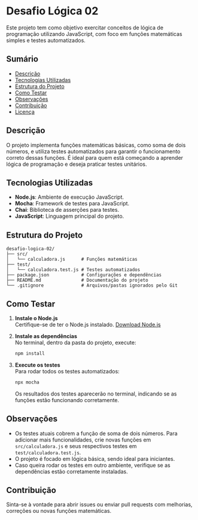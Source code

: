 # Desafio Lógica 02

Este projeto tem como objetivo exercitar conceitos de lógica de programação utilizando JavaScript, com foco em funções matemáticas simples e testes automatizados.

## Sumário

- [Descrição](#descrição)
- [Tecnologias Utilizadas](#tecnologias-utilizadas)
- [Estrutura do Projeto](#estrutura-do-projeto)
- [Como Testar](#como-testar)
- [Observações](#observações)
- [Contribuição](#contribuição)
- [Licença](#licença)

## Descrição

O projeto implementa funções matemáticas básicas, como soma de dois números, e utiliza testes automatizados para garantir o funcionamento correto dessas funções. É ideal para quem está começando a aprender lógica de programação e deseja praticar testes unitários.

## Tecnologias Utilizadas

- **Node.js**: Ambiente de execução JavaScript.
- **Mocha**: Framework de testes para JavaScript.
- **Chai**: Biblioteca de asserções para testes.
- **JavaScript**: Linguagem principal do projeto.

## Estrutura do Projeto

```
desafio-logica-02/
├── src/
│   └── calculadora.js      # Funções matemáticas
├── test/
│   └── calculadora.test.js # Testes automatizados
├── package.json            # Configurações e dependências
├── README.md               # Documentação do projeto
└── .gitignore              # Arquivos/pastas ignorados pelo Git
```

## Como Testar

1. **Instale o Node.js**  
   Certifique-se de ter o Node.js instalado. [Download Node.js](https://nodejs.org/)

2. **Instale as dependências**  
   No terminal, dentro da pasta do projeto, execute:
   ```sh
   npm install
   ```

3. **Execute os testes**  
   Para rodar todos os testes automatizados:
   ```sh
   npx mocha
   ```

   Os resultados dos testes aparecerão no terminal, indicando se as funções estão funcionando corretamente.

## Observações

- Os testes atuais cobrem a função de soma de dois números. Para adicionar mais funcionalidades, crie novas funções em `src/calculadora.js` e seus respectivos testes em `test/calculadora.test.js`.
- O projeto é focado em lógica básica, sendo ideal para iniciantes.
- Caso queira rodar os testes em outro ambiente, verifique se as dependências estão corretamente instaladas.

## Contribuição

Sinta-se à vontade para abrir issues ou enviar pull requests com melhorias, correções ou novas funções matemáticas.



